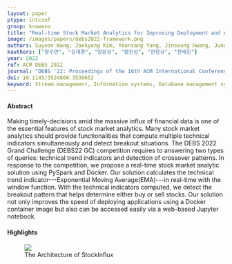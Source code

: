 ```yaml
---
layout: paper
ptype: intconf
group: knowevo
title: "Real-time Stock Market Analytics for Improving Deployment and Accessibility using PySpark and Docker"
image: /images/papers/debs2022-framework.png
authors: Suyeon Wang, Jaekyong Kim, Yoonsang Yang, Jinseong Hwang, Jungkyu Han, Sejin Chun
kauthors: ["왕수연", "김재경", "양윤상", "황진성", "한정규", "천세진"]
year: 2022
ref: ACM DEBS 2022
journal: "DEBS '22: Proceedings of the 16th ACM International Conference on Distributed and Event-Based SystemsJune 2022 Pages 171–175"
doi: 10.1145/3524860.3539652
keyword: Stream management, Information systems, Database management system engines
---
```


<h4><span class="badge badge-info">Abstract</span></h4>
Making timely-decisions amid the massive influx of financial data is one of the essential features of stock market analytics. Many stock market analytics should provide functionalities that compute multiple technical indicators simultaneously and detect breakout situations. The DEBS 2022 Grand Challenge (DEBS22 GC) competition requires to answering two types of queries: technical trend indicators and detection of crossover patterns. In response to the competition, we propose a real-time stock market analytic solution using PySpark and Docker. Our solution calculates the technical trend indicator---Exponential Moving Average(EMA)---in real-time with the window function. With the technical indicators computed, we detect the breakout pattern that helps determine either buy or sell stocks. Our solution not only improves the speed of deploying applications using a Docker container image but also can be accessed easily via a web-based Jupyter notebook.

<h4><span class="badge badge-info">Highlights</span></h4>
<figure>
    <img class="pull-left pad-right media-object d-none d-sm-block" src="{{ page.image }}">
    <figcaption>The Architecture of StockInflux</figcaption>
</figure>